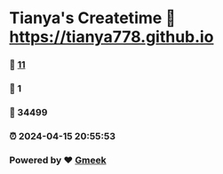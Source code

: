 # Tianya's Createtime :link: https://tianya778.github.io 
### :page_facing_up: [11](https://tianya778.github.io/tag.html) 
### :speech_balloon: 1 
### :hibiscus: 34499 
### :alarm_clock: 2024-04-15 20:55:53 
### Powered by :heart: [Gmeek](https://github.com/Meekdai/Gmeek)
